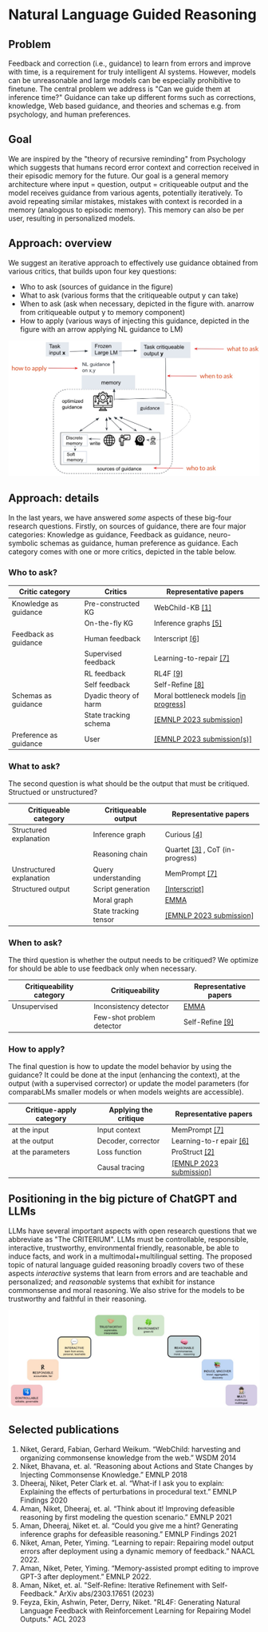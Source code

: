 # Natural Language Guided Reasoning


## Problem
Feedback and correction (i.e., guidance) to learn from errors and improve with time, is a requirement for truly intelligent AI systems. However, models can be unreasonable and large models can be especially prohibitive to finetune. The central problem we address is "Can we guide them at inference time?" Guidance can take up different forms such as corrections, knowledge, Web based guidance, and theories and schemas e.g. from psychology, and human preferences. 

## Goal
We are inspired by the "theory of recursive reminding" from Psychology which suggests that humans record error context and correction received in their episodic memory for the future. Our goal is a general memory architecture where input = question, output = critiqueable output and the model receives guidance from various agents, potentially iteratively. To avoid repeating similar mistakes, mistakes with context is recorded in a memory (analogous to episodic memory). This memory can also be per user, resulting in personalized models.

## Approach: overview
We suggest an iterative approach to effectively use guidance obtained from various critics, that builds upon four key questions:
- Who to ask (sources of guidance in the figure)
- What to ask (various forms that the critiqueable output y can take)
- When to ask (ask when necessary, depicted in the figure with. anarrow from critiqueable output y to memory component)
- How to apply (various ways of injecting this guidance, depicted in the figure with an arrow applying NL guidance to LM)


![NL Guided Reasoning](https://raw.githubusercontent.com/nikett/about/main/nl-guided-reasoning-annotated.jpg)


## Approach: details
In the last years, we have answered _some_ aspects of these big-four research questions. Firstly, on sources of guidance, there are four major categories: Knowledge as guidance, Feedback as guidance, neuro-symbolic schemas as guidance, human preference as guidance. Each category comes with one or more critics, depicted in the table below. 

### Who to ask?
|Critic category        | Critics                 | Representative papers     |
|---                    |---                      |---                        |
|Knowledge as guidance  |Pre-constructed KG       | WebChild-KB [[1]](https://www.mpi-inf.mpg.de/departments/databases-and-information-systems/research/yago-naga/commonsense/webchild)       |
|                       |On-the-fly KG            | Inference graphs [[5]](https://aclanthology.org/2021.findings-acl.456.pdf)  |
|Feedback as guidance   |Human feedback           | Interscript [[6]](https://www.semanticscholar.org/paper/Interscript%3A-A-dataset-for-interactive-learning-of-Tandon-Madaan/07d5bba7d2bc511c88eb143a926d3c297298ad15) |
|                       |Supervised feedback      | Learning-to-repair [[7]](https://aclanthology.org/2022.findings-naacl.26/)|
|                       |RL feedback              | RL4F [[9]](https://niket.tandon.info)   |
|                       |Self feedback            | Self-Refine [[8]](https://selfrefine.info/)      |
|Schemas as guidance    |Dyadic theory of harm    | Moral bottleneck models [[in progress]](https://nikett.github.io/gpt-as-participant/)     |
|                       |State tracking schema    | [[EMNLP 2023 submission]](https://arxiv.org/pdf/2305.14603.pdf)           |
|Preference as guidance |User                     | [[EMNLP 2023 submission(s)]](https://arxiv.org/pdf/2305.14929.pdf)           |



### What to ask?
The second question is what should be the output that must be critiqued. Structued or unstructured? 

|Critiqueable category    | Critiqueable output     | Representative papers  |
|---                      |---                      |---                     |
|Structured explanation   | Inference graph         | Curious [[4]](https://aclanthology.org/2021.emnlp-main.508/)  |
|                         | Reasoning chain         | Quartet [[3]](https://aclanthology.org/2020.findings-emnlp.300.pdf) , CoT (in-progress) |
|Unstructured explanation | Query understanding     | MemPrompt [[7]](https://memprompt.com) | 
|Structured output        | Script generation       | [[Interscript]](https://www.semanticscholar.org/paper/Interscript%3A-A-dataset-for-interactive-learning-of-Tandon-Madaan/07d5bba7d2bc511c88eb143a926d3c297298ad15) |
|                         | Moral graph             | [EMMA](https://github.com/nikett/emma) |
|                         | State tracking tensor   | [[EMNLP 2023 submission]](https://github.com/allenai/openpi_v2)         |




### When to ask?
The third question is whether the output needs to be critiqued? We optimize for should be able to use feedback only when necessary. 

|Critiqueability category | Critiqueability       | Representative papers |
|---                      |---                    |---                    |
|Unsupervised             | Inconsistency detector| [EMMA](https://github.com/nikett/emma)| 
|                         | Few-shot problem detector | Self-Refine [[9]](https://selfrefine.info/) |



### How to apply?
The final question is how to update the model behavior by using the guidance? It could be done at the input (enhancing the context), at the output (with a supervised corrector) or update the model parameters (for comparabLMs  smaller models or when models weights are accessible).

|Critique-apply category | Applying the critique | Representative papers  |
|---                     |---                    |---                     |
|at the input            | Input context         | MemPrompt [[7]](https://memprompt.com) | 
|at the output           | Decoder, corrector    | Learning-to-r epair [[6]](https://aclanthology.org/2022.findings-naacl.26/) |
|at the parameters       | Loss function         | ProStruct [[2]](https://aclanthology.org/D18-1006.pdf) |
|                        | Causal tracing        | [[EMNLP 2023 submission]]([https://niket.tandon.info](https://arxiv.org/pdf/2305.14956.pdf)) |


## Positioning in the big picture of ChatGPT and LLMs
LLMs have several important aspects with open research questions that we abbreviate as "The CRITERIUM". LLMs must be controllable, responsible, interactive, trustworthy, environmental friendly, reasonable, be able to induce facts, and work in a multimodal+multilingual setting. The proposed topic of natural language guided reasoning broadly covers two of these aspects *interactive* systems that learn from errors and are teachable and personalized; and *reasonable* systems that exhibit for instance commonsense and moral reasoning. We also strive for the models to be trustworthy and faithful in their reasoning.

![Bigger landscape](https://raw.githubusercontent.com/nikett/about/main/criterium-annotated.jpg)



## Selected publications
1. Niket, Gerard, Fabian, Gerhard Weikum. “WebChild: harvesting and organizing commonsense knowledge from the web.” WSDM 2014
2. Niket, Bhavana, et. al. “Reasoning about Actions and State Changes by Injecting Commonsense Knowledge.” EMNLP 2018
3. Dheeraj, Niket, Peter Clark et. al. “What-if I ask you to explain: Explaining the effects of perturbations in procedural text.” EMNLP Findings 2020
4. Aman, Niket, Dheeraj, et. al. “Think about it! Improving defeasible reasoning by first modeling the question scenario.” EMNLP 2021
5. Aman, Dheeraj, Niket et. al. “Could you give me a hint? Generating inference graphs for defeasible reasoning.” EMNLP Findings 2021
6. Niket, Aman, Peter, Yiming. “Learning to repair: Repairing model output errors after deployment using a dynamic memory of feedback.” NAACL 2022.
7. Aman, Niket, Peter, Yiming. “Memory-assisted prompt editing to improve GPT-3 after deployment.” EMNLP 2022.
8. Aman, Niket, et. al. "Self-Refine: Iterative Refinement with Self-Feedback." ArXiv abs/2303.17651 (2023)
9. Feyza, Ekin, Ashwin, Peter, Derry, Niket. "RL4F: Generating Natural Language Feedback with Reinforcement Learning for Repairing Model Outputs." ACL 2023

